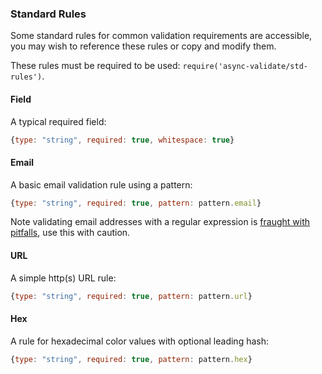 ### Standard Rules

Some standard rules for common validation requirements are accessible, you may wish to reference these rules or copy and modify them.

These rules must be required to be used: `require('async-validate/std-rules')`.

#### Field

A typical required field:

```javascript
{type: "string", required: true, whitespace: true}
```

#### Email

A basic email validation rule using a pattern:

```javascript
{type: "string", required: true, pattern: pattern.email}
```

Note validating email addresses with a regular expression is [fraught with pitfalls](http://stackoverflow.com/questions/201323/using-a-regular-expression-to-validate-an-email-address/201378#201378), use this with caution.

#### URL

A simple http(s) URL rule:

```javascript
{type: "string", required: true, pattern: pattern.url}
```

#### Hex

A rule for hexadecimal color values with optional leading hash:

```javascript
{type: "string", required: true, pattern: pattern.hex}
```
